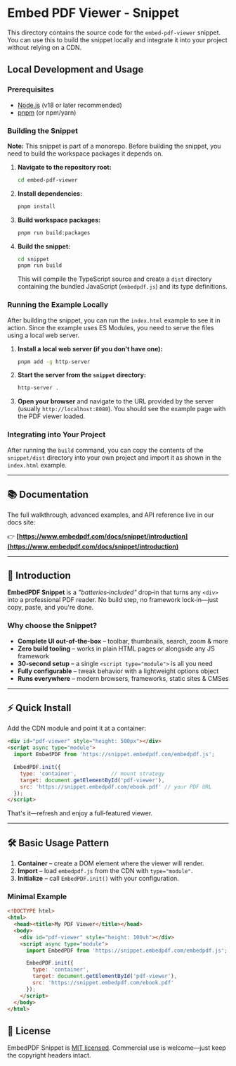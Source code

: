 # Embed PDF Viewer - Snippet

This directory contains the source code for the `embed-pdf-viewer` snippet. You can use this to build the snippet locally and integrate it into your project without relying on a CDN.

## Local Development and Usage

### Prerequisites

- [Node.js](https://nodejs.org/) (v18 or later recommended)
- [pnpm](https://pnpm.io/) (or npm/yarn)

### Building the Snippet

**Note:** This snippet is part of a monorepo. Before building the snippet, you need to build the workspace packages it depends on.

1.  **Navigate to the repository root:**
    ```bash
    cd embed-pdf-viewer
    ```

2.  **Install dependencies:**
    ```bash
    pnpm install
    ```

3.  **Build workspace packages:**
    ```bash
    pnpm run build:packages
    ```

4.  **Build the snippet:**
    ```bash
    cd snippet
    pnpm run build
    ```

    This will compile the TypeScript source and create a `dist` directory containing the bundled JavaScript (`embedpdf.js`) and its type definitions.

### Running the Example Locally

After building the snippet, you can run the `index.html` example to see it in action. Since the example uses ES Modules, you need to serve the files using a local web server.

1.  **Install a local web server (if you don't have one):**
    ```bash
    pnpm add -g http-server
    ```

2.  **Start the server from the `snippet` directory:**
    ```bash
    http-server .
    ```

3.  **Open your browser** and navigate to the URL provided by the server (usually `http://localhost:8080`). You should see the example page with the PDF viewer loaded.

### Integrating into Your Project

After running the `build` command, you can copy the contents of the `snippet/dist` directory into your own project and import it as shown in the `index.html` example.

---

## 📚 Documentation

The full walkthrough, advanced examples, and API reference live in our docs site:

👉 **[https://www.embedpdf.com/docs/snippet/introduction](https://www.embedpdf.com/docs/snippet/introduction)**

---

## 🚀 Introduction

**EmbedPDF Snippet** is a *"batteries‑included"* drop‑in that turns any `<div>` into a professional PDF reader. No build step, no framework lock‑in—just copy, paste, and you're done.

### Why choose the Snippet?

* **Complete UI out‑of‑the‑box** – toolbar, thumbnails, search, zoom & more
* **Zero build tooling** – works in plain HTML pages or alongside any JS framework
* **30‑second setup** – a single `<script type="module">` is all you need
* **Fully configurable** – tweak behavior with a lightweight options object
* **Runs everywhere** – modern browsers, frameworks, static sites & CMSes

---

## ⚡️ Quick Install

Add the CDN module and point it at a container:

```html filename="index.html" copy
<div id="pdf-viewer" style="height: 500px"></div>
<script async type="module">
  import EmbedPDF from 'https://snippet.embedpdf.com/embedpdf.js';

  EmbedPDF.init({
    type: 'container',           // mount strategy
    target: document.getElementById('pdf-viewer'),
    src: 'https://snippet.embedpdf.com/ebook.pdf' // your PDF URL
  });
</script>
```

That's it—refresh and enjoy a full‑featured viewer.

---

## 🛠 Basic Usage Pattern

1. **Container** – create a DOM element where the viewer will render.
2. **Import** – load `embedpdf.js` from the CDN with `type="module"`.
3. **Initialize** – call `EmbedPDF.init()` with your configuration.

### Minimal Example

```html filename="basic-example.html" copy
<!DOCTYPE html>
<html>
  <head><title>My PDF Viewer</title></head>
  <body>
    <div id="pdf-viewer" style="height: 100vh"></div>
    <script async type="module">
      import EmbedPDF from 'https://snippet.embedpdf.com/embedpdf.js';

      EmbedPDF.init({
        type: 'container',
        target: document.getElementById('pdf-viewer'),
        src: 'https://snippet.embedpdf.com/ebook.pdf'
      });
    </script>
  </body>
</html>
```

## 📄 License

EmbedPDF Snippet is [MIT licensed](https://github.com/embedpdf/embed-pdf-viewer/blob/main/LICENSE). Commercial use is welcome—just keep the copyright headers intact.
